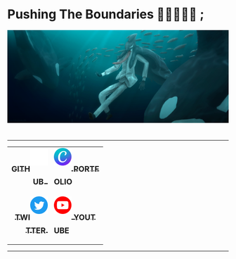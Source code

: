# Pushing The Boundaries 🍎🎹🎨🦈📑 ;

<img src="Asset/Sakamata_Swim_Fin.png" alt="Banner" img align="center">
<h1></h1>
<hr>

<table table align="center" width=100% border="0px">
<tr>
    <td text align="right">
        <a href = "https://github.com/Appeleus">
            <img src="Asset/gh.png" alt="Github" width=40px img align="right">
            <h2><sub>GITHUB &nbsp;</sub></h2>
        </a>
    </td>
    <td text align="left">
        <a href = "https://www.canva.com/design/DAFm702Hvfs/HrEZAMiVxlJGzSejySWYbQ/edit?utm_content=DAFm702Hvfs&utm_campaign=designshare&utm_medium=link2&utm_source=sharebutton">
            <img src="Asset/Canva.png" alt="Portfolio" width=40px img align="left">
            <h2><sub>&nbsp;PORTFOLIO</sub></h2>
        </a>
    </td>
</tr>

<tr>
    <td text align="right">
        <a href = "https://twitter.com/TanoshiiRinko">
            <img src="Asset/Twitter.png" alt="Twitter" width=40px img align="right">
            <h2><sub>TWITTER&nbsp;</sub></h2>
        </a>
    </td>
    <td text align="left">
        <a href = "https://www.youtube.com/@TanoshiiRinko/featured">
            <img src="Asset/yt.png" alt="Youtube" width=40px img align="left">
            <h2><sub>&nbsp;YOUTUBE</sub></h2>
        </a>
    </td>
</tr>
</table>

<hr>
<h1></h1>





